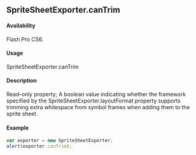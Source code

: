 ## SpriteSheetExporter.canTrim

#### Availability

Flash Pro CS6.

#### Usage

SpriteSheetExporter.canTrim

#### Description

Read-only property; A boolean value indicating whether the framework specified by the SpriteSheetExporter.layoutFormat property supports trimming extra whitespace from symbol frames when adding them to the sprite sheet.

#### Example

```javascript
var exporter = new SpriteSheetExporter;
alert(exporter.canTrim);
```
